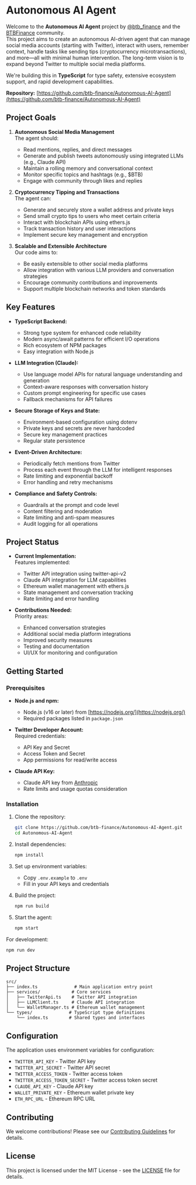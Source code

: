 # Autonomous AI Agent

Welcome to the **Autonomous AI Agent** project by [@btb_finance](https://twitter.com/btb_finance) and the [BTBFinance](https://t.me/BTBFinance) community.  
This project aims to create an autonomous AI-driven agent that can manage social media accounts (starting with Twitter), interact with users, remember context, handle tasks like sending tips (cryptocurrency microtransactions), and more—all with minimal human intervention. The long-term vision is to expand beyond Twitter to multiple social media platforms.

We're building this in **TypeScript** for type safety, extensive ecosystem support, and rapid development capabilities.

**Repository:** [https://github.com/btb-finance/Autonomous-AI-Agent](https://github.com/btb-finance/Autonomous-AI-Agent)

## Project Goals

1. **Autonomous Social Media Management**  
   The agent should:
   - Read mentions, replies, and direct messages
   - Generate and publish tweets autonomously using integrated LLMs (e.g., Claude API)
   - Maintain a rolling memory and conversational context
   - Monitor specific topics and hashtags (e.g., $BTB)
   - Engage with community through likes and replies
   
2. **Cryptocurrency Tipping and Transactions**  
   The agent can:
   - Generate and securely store a wallet address and private keys
   - Send small crypto tips to users who meet certain criteria
   - Interact with blockchain APIs using ethers.js
   - Track transaction history and user interactions
   - Implement secure key management and encryption
   
3. **Scalable and Extensible Architecture**  
   Our code aims to:
   - Be easily extensible to other social media platforms
   - Allow integration with various LLM providers and conversation strategies
   - Encourage community contributions and improvements
   - Support multiple blockchain networks and token standards

## Key Features

- **TypeScript Backend:**  
  - Strong type system for enhanced code reliability
  - Modern async/await patterns for efficient I/O operations
  - Rich ecosystem of NPM packages
  - Easy integration with Node.js
  
- **LLM Integration (Claude):**  
  - Use language model APIs for natural language understanding and generation
  - Context-aware responses with conversation history
  - Custom prompt engineering for specific use cases
  - Fallback mechanisms for API failures

- **Secure Storage of Keys and State:**  
  - Environment-based configuration using dotenv
  - Private keys and secrets are never hardcoded
  - Secure key management practices
  - Regular state persistence

- **Event-Driven Architecture:**  
  - Periodically fetch mentions from Twitter
  - Process each event through the LLM for intelligent responses
  - Rate limiting and exponential backoff
  - Error handling and retry mechanisms

- **Compliance and Safety Controls:**  
  - Guardrails at the prompt and code level
  - Content filtering and moderation
  - Rate limiting and anti-spam measures
  - Audit logging for all operations

## Project Status

- **Current Implementation:**  
  Features implemented:
  - Twitter API integration using twitter-api-v2
  - Claude API integration for LLM capabilities
  - Ethereum wallet management with ethers.js
  - State management and conversation tracking
  - Rate limiting and error handling
  
- **Contributions Needed:**  
  Priority areas:
  - Enhanced conversation strategies
  - Additional social media platform integrations
  - Improved security measures
  - Testing and documentation
  - UI/UX for monitoring and configuration

## Getting Started

### Prerequisites

- **Node.js and npm:**  
  - Node.js (v16 or later) from [https://nodejs.org/](https://nodejs.org/)
  - Required packages listed in `package.json`

- **Twitter Developer Account:**  
  Required credentials:
  - API Key and Secret
  - Access Token and Secret
  - App permissions for read/write access

- **Claude API Key:**  
  - Claude API key from [Anthropic](https://www.anthropic.com/)
  - Rate limits and usage quotas consideration

### Installation

1. Clone the repository:
   ```bash
   git clone https://github.com/btb-finance/Autonomous-AI-Agent.git
   cd Autonomous-AI-Agent
   ```

2. Install dependencies:
   ```bash
   npm install
   ```

3. Set up environment variables:
   - Copy `.env.example` to `.env`
   - Fill in your API keys and credentials

4. Build the project:
   ```bash
   npm run build
   ```

5. Start the agent:
   ```bash
   npm start
   ```

For development:
```bash
npm run dev
```

## Project Structure

```
src/
├── index.ts              # Main application entry point
├── services/            # Core services
│   ├── TwitterApi.ts    # Twitter API integration
│   ├── LLMClient.ts     # Claude API integration
│   └── WalletManager.ts # Ethereum wallet management
└── types/              # TypeScript type definitions
    └── index.ts        # Shared types and interfaces
```

## Configuration

The application uses environment variables for configuration:

- `TWITTER_API_KEY` - Twitter API key
- `TWITTER_API_SECRET` - Twitter API secret
- `TWITTER_ACCESS_TOKEN` - Twitter access token
- `TWITTER_ACCESS_TOKEN_SECRET` - Twitter access token secret
- `CLAUDE_API_KEY` - Claude API key
- `WALLET_PRIVATE_KEY` - Ethereum wallet private key
- `ETH_RPC_URL` - Ethereum RPC URL

## Contributing

We welcome contributions! Please see our [Contributing Guidelines](CONTRIBUTING.md) for details.

## License

This project is licensed under the MIT License - see the [LICENSE](LICENSE) file for details.
